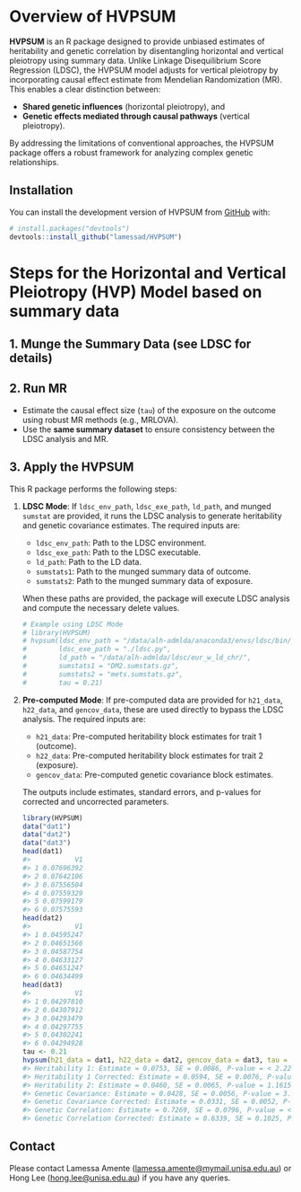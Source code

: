 
<!-- README.md is generated from README.Rmd. Please edit that file -->

# Overview of HVPSUM

<!-- badges: start -->

<!-- badges: end -->

**HVPSUM** is an R package designed to provide unbiased estimates of
heritability and genetic correlation by disentangling horizontal and
vertical pleiotropy using summary data. Unlike Linkage Disequilibrium
Score Regression (LDSC), the HVPSUM model adjusts for vertical
pleiotropy by incorporating causal effect estimate from Mendelian
Randomization (MR). This enables a clear distinction between:

- **Shared genetic influences** (horizontal pleiotropy), and
- **Genetic effects mediated through causal pathways** (vertical
  pleiotropy).

By addressing the limitations of conventional approaches, the HVPSUM
package offers a robust framework for analyzing complex genetic
relationships.

## Installation

You can install the development version of HVPSUM from
[GitHub](https://github.com/) with:

``` r
# install.packages("devtools")
devtools::install_github("lamessad/HVPSUM")
```

# Steps for the Horizontal and Vertical Pleiotropy (HVP) Model based on summary data

## 1. Munge the Summary Data (see LDSC for details)

## 2. Run MR

- Estimate the causal effect size (`tau`) of the exposure on the outcome
  using robust MR methods (e.g., MRLOVA).
- Use the **same summary dataset** to ensure consistency between the
  LDSC analysis and MR.

## 3. Apply the HVPSUM

This R package performs the following steps:

1.  **LDSC Mode**: If `ldsc_env_path`, `ldsc_exe_path`, `ld_path`, and
    munged `sumstat` are provided, it runs the LDSC analysis to generate
    heritability and genetic covariance estimates. The required inputs
    are:

    - `ldsc_env_path`: Path to the LDSC environment.
    - `ldsc_exe_path`: Path to the LDSC executable.
    - `ld_path`: Path to the LD data.
    - `sumstats1`: Path to the munged summary data of outcome.
    - `sumstats2`: Path to the munged summary data of exposure.

    When these paths are provided, the package will execute LDSC
    analysis and compute the necessary delete values.

    ``` r
    # Example using LDSC Mode
    # library(HVPSUM)
    # hvpsum(ldsc_env_path = "/data/alh-admlda/anaconda3/envs/ldsc/bin/python", 
    #        ldsc_exe_path = "./ldsc.py", 
    #        ld_path = "/data/alh-admlda/ldsc/eur_w_ld_chr/", 
    #        sumstats1 = "DM2.sumstats.gz", 
    #        sumstats2 = "mets.sumstats.gz", 
    #        tau = 0.21)
    ```

2.  **Pre-computed Mode**: If pre-computed data are provided for
    `h21_data`, `h22_data`, and `gencov_data`, these are used directly
    to bypass the LDSC analysis. The required inputs are:

    - `h21_data`: Pre-computed heritability block estimates for trait 1
      (outcome).
    - `h22_data`: Pre-computed heritability block estimates for trait 2
      (exposure).
    - `gencov_data`: Pre-computed genetic covariance block estimates.

    The outputs include estimates, standard errors, and p-values for
    corrected and uncorrected parameters.

    ``` r
    library(HVPSUM)
    data("dat1")
    data("dat2")
    data("dat3")
    head(dat1)
    #>           V1
    #> 1 0.07696392
    #> 2 0.07642106
    #> 3 0.07556504
    #> 4 0.07559329
    #> 5 0.07599179
    #> 6 0.07575593
    head(dat2)
    #>           V1
    #> 1 0.04595247
    #> 2 0.04651566
    #> 3 0.04587754
    #> 4 0.04633127
    #> 5 0.04651247
    #> 6 0.04634499
    head(dat3)
    #>           V1
    #> 1 0.04297810
    #> 2 0.04307912
    #> 3 0.04293479
    #> 4 0.04297755
    #> 5 0.04302241
    #> 6 0.04294928
    tau <- 0.21
    hvpsum(h21_data = dat1, h22_data = dat2, gencov_data = dat3, tau = tau)
    #> Heritability 1: Estimate = 0.0753, SE = 0.0086, P-value = < 2.22e-16
    #> Heritability 1 Corrected: Estimate = 0.0594, SE = 0.0076, P-value = 5.9497e-15
    #> Heritability 2: Estimate = 0.0460, SE = 0.0065, P-value = 1.1615e-12
    #> Genetic Covariance: Estimate = 0.0428, SE = 0.0056, P-value = 3.203e-14
    #> Genetic Covariance Corrected: Estimate = 0.0331, SE = 0.0052, P-value = 2.6609e-10
    #> Genetic Correlation: Estimate = 0.7269, SE = 0.0796, P-value = < 2.22e-16
    #> Genetic Correlation Corrected: Estimate = 0.6339, SE = 0.1025, P-value = 6.2006e-10
    ```

## Contact

Please contact Lamessa Amente (<lamessa.amente@mymail.unisa.edu.au>) or
Hong Lee (<hong.lee@unisa.edu.au>) if you have any queries.
